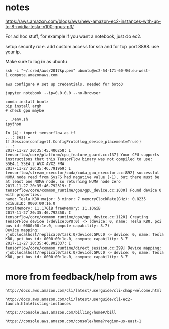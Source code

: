 # notes

https://aws.amazon.com/blogs/aws/new-amazon-ec2-instances-with-up-to-8-nvidia-tesla-v100-gpus-p3/

For ad hoc stuff, for example if you want a notebook, just do ec2.

setup security rule. add custom access for ssh and for tcp port 8888. use your ip.

Make sure to log in as ubuntu

	ssh -i "~/.cred/aws/2017kp.pem" ubuntu@ec2-54-171-60-94.eu-west-1.compute.amazonaws.com

	aws configure # set up credentials, needed for boto3

	jupyter notebook --ip=0.0.0.0 --no-browser

	conda install bcolz
	pip install argh
	# check gpu maybe

	. ./env.sh
	ipython

	In [4]: import tensorflow as tf
   	...: sess = tf.Session(config=tf.ConfigProto(log_device_placement=True))
   	...:
	2017-11-27 20:35:45.406258: I tensorflow/core/platform/cpu_feature_guard.cc:137] Your CPU supports instructions that this TensorFlow binary was not compiled to use: SSE4.1 SSE4.2 AVX AVX2 FMA
	2017-11-27 20:35:46.791969: I tensorflow/stream_executor/cuda/cuda_gpu_executor.cc:892] successful NUMA node read from SysFS had negative value (-1), but there must be at least one NUMA node, so returning NUMA node zero
	2017-11-27 20:35:46.792319: I tensorflow/core/common_runtime/gpu/gpu_device.cc:1030] Found device 0 with properties:
	name: Tesla K80 major: 3 minor: 7 memoryClockRate(GHz): 0.8235
	pciBusID: 0000:00:1e.0
	totalMemory: 11.17GiB freeMemory: 11.10GiB
	2017-11-27 20:35:46.792350: I tensorflow/core/common_runtime/gpu/gpu_device.cc:1120] Creating TensorFlow device (/device:GPU:0) -> (device: 0, name: Tesla K80, pci bus id: 0000:00:1e.0, compute capability: 3.7)
	Device mapping:
	/job:localhost/replica:0/task:0/device:GPU:0 -> device: 0, name: Tesla K80, pci bus id: 0000:00:1e.0, compute capability: 3.7
	2017-11-27 20:35:46.902337: I tensorflow/core/common_runtime/direct_session.cc:299] Device mapping:
	/job:localhost/replica:0/task:0/device:GPU:0 -> device: 0, name: Tesla K80, pci bus id: 0000:00:1e.0, compute capability: 3.7

# more from feedback/help from aws

	http://docs.aws.amazon.com/cli/latest/userguide/cli-chap-welcome.html

	http://docs.aws.amazon.com/cli/latest/userguide/cli-ec2-launch.html#listing-instances

	https://console.aws.amazon.com/billing/home#/bill

	https://console.aws.amazon.com/console/home?region=us-east-1


